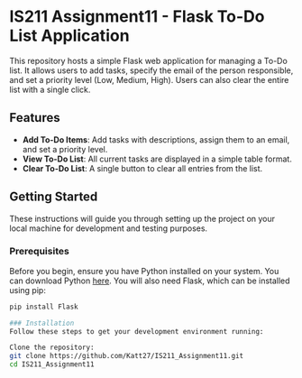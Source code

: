 # IS211 Assignment11 - Flask To-Do List Application

This repository hosts a simple Flask web application for managing a To-Do list. It allows users to add tasks, specify the email of the person responsible, and set a priority level (Low, Medium, High). Users can also clear the entire list with a single click.

## Features

- **Add To-Do Items**: Add tasks with descriptions, assign them to an email, and set a priority level.
- **View To-Do List**: All current tasks are displayed in a simple table format.
- **Clear To-Do List**: A single button to clear all entries from the list.

## Getting Started

These instructions will guide you through setting up the project on your local machine for development and testing purposes.

### Prerequisites

Before you begin, ensure you have Python installed on your system. You can download Python [here](https://www.python.org/downloads/). You will also need Flask, which can be installed using pip:

```bash
pip install Flask

### Installation
Follow these steps to get your development environment running:

Clone the repository:
git clone https://github.com/Katt27/IS211_Assignment11.git
cd IS211_Assignment11
